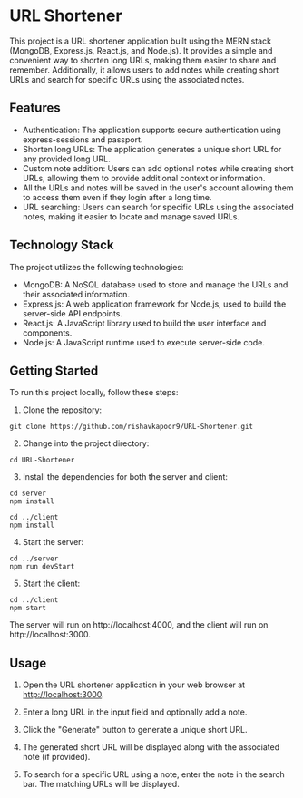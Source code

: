 # URL Shortener

This project is a URL shortener application built using the MERN stack (MongoDB, Express.js, React.js, and Node.js). It provides a simple and convenient way to shorten long URLs, making them easier to share and remember. Additionally, it allows users to add notes while creating short URLs and search for specific URLs using the associated notes.

## Features

- Authentication: The application supports secure authentication using express-sessions and passport. 
- Shorten long URLs: The application generates a unique short URL for any provided long URL.
- Custom note addition: Users can add optional notes while creating short URLs, allowing them to provide additional context or information.
- All the URLs and notes will be saved in the user's account allowing them to access them even if they login after a long time.
- URL searching: Users can search for specific URLs using the associated notes, making it easier to locate and manage saved URLs.

## Technology Stack

The project utilizes the following technologies:

- MongoDB: A NoSQL database used to store and manage the URLs and their associated information.
- Express.js: A web application framework for Node.js, used to build the server-side API endpoints.
- React.js: A JavaScript library used to build the user interface and components.
- Node.js: A JavaScript runtime used to execute server-side code.

## Getting Started

To run this project locally, follow these steps:

1. Clone the repository:

```
git clone https://github.com/rishavkapoor9/URL-Shortener.git
```

2. Change into the project directory:

```
cd URL-Shortener
```

3. Install the dependencies for both the server and client:

```
cd server
npm install

cd ../client
npm install
```

4. Start the server:

```
cd ../server
npm run devStart
```

5. Start the client:

```
cd ../client
npm start
```

The server will run on http://localhost:4000, and the client will run on http://localhost:3000.

## Usage

1. Open the URL shortener application in your web browser at [http://localhost:3000](http://localhost:3000).

2. Enter a long URL in the input field and optionally add a note.

3. Click the "Generate" button to generate a unique short URL.

4. The generated short URL will be displayed along with the associated note (if provided).

5. To search for a specific URL using a note, enter the note in the search bar. The matching URLs will be displayed.


